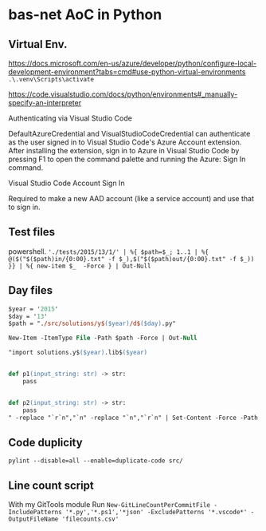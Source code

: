 # bas-net AoC in Python

## Virtual Env.
https://docs.microsoft.com/en-us/azure/developer/python/configure-local-development-environment?tabs=cmd#use-python-virtual-environments
`.\.venv\Scripts\activate`

https://code.visualstudio.com/docs/python/environments#_manually-specify-an-interpreter

Authenticating via Visual Studio Code

DefaultAzureCredential and VisualStudioCodeCredential can authenticate as the user signed in to Visual Studio Code's Azure Account extension. After installing the extension, sign in to Azure in Visual Studio Code by pressing F1 to open the command palette and running the Azure: Sign In command.

Visual Studio Code Account Sign In

Required to make a new AAD account (like a service account) and use that to sign in.


## Test files
powershell.
`'./tests/2015/13/1/' | %{ $path=$_; 1..1 | %{ @($("$($path)in/{0:00}.txt" -f $_),$("$($path)out/{0:00}.txt" -f $_)) }} | %{ new-item $_  -Force } | Out-Null`

## Day files
```ps
$year = '2015'
$day = '13'
$path = "./src/solutions/y$($year)/d$($day).py"

New-Item -ItemType File -Path $path -Force | Out-Null

"import solutions.y$($year).lib$($year)


def p1(input_string: str) -> str:
    pass


def p2(input_string: str) -> str:
    pass
" -replace "`r`n","`n" -replace "`n","`r`n" | Set-Content -Force -Path $path -NoNewline
```

## Code duplicity
`pylint --disable=all --enable=duplicate-code src/`


## Line count script

With my GitTools module
Run `New-GitLineCountPerCommitFile -IncludePatterns '*.py','*.ps1','*json' -ExcludePatterns '*.vscode*' -OutputFileName 'filecounts.csv'`
